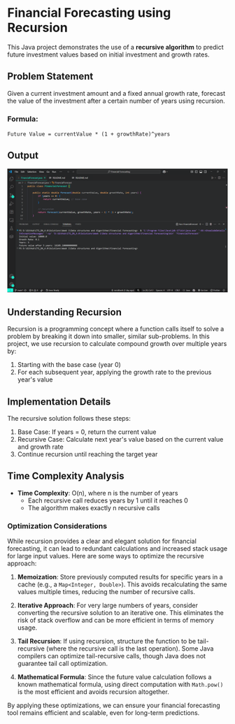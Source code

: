 # Financial Forecasting using Recursion

This Java project demonstrates the use of a **recursive algorithm** to predict future investment values based on initial investment and growth rates.

## Problem Statement

Given a current investment amount and a fixed annual growth rate, forecast the value of the investment after a certain number of years using recursion.

### Formula:
```
Future Value = currentValue * (1 + growthRate)^years
```

## Output
![output](output.png)

## Understanding Recursion

Recursion is a programming concept where a function calls itself to solve a problem by breaking it down into smaller, similar sub-problems. In this project, we use recursion to calculate compound growth over multiple years by:
1. Starting with the base case (year 0)
2. For each subsequent year, applying the growth rate to the previous year's value

## Implementation Details

The recursive solution follows these steps:
1. Base Case: If years = 0, return the current value
2. Recursive Case: Calculate next year's value based on the current value and growth rate
3. Continue recursion until reaching the target year


## Time Complexity Analysis

- **Time Complexity**: O(n), where n is the number of years
  - Each recursive call reduces years by 1 until it reaches 0
  - The algorithm makes exactly n recursive calls

### Optimization Considerations

While recursion provides a clear and elegant solution for financial forecasting, it can lead to redundant calculations and increased stack usage for large input values. Here are some ways to optimize the recursive approach:

1. **Memoization**: Store previously computed results for specific years in a cache (e.g., a `Map<Integer, Double>`). This avoids recalculating the same values multiple times, reducing the number of recursive calls.

2. **Iterative Approach**: For very large numbers of years, consider converting the recursive solution to an iterative one. This eliminates the risk of stack overflow and can be more efficient in terms of memory usage.

3. **Tail Recursion**: If using recursion, structure the function to be tail-recursive (where the recursive call is the last operation). Some Java compilers can optimize tail-recursive calls, though Java does not guarantee tail call optimization.

4. **Mathematical Formula**: Since the future value calculation follows a known mathematical formula, using direct computation with `Math.pow()` is the most efficient and avoids recursion altogether.

By applying these optimizations, we can ensure your financial forecasting tool remains efficient and scalable, even for long-term predictions.

